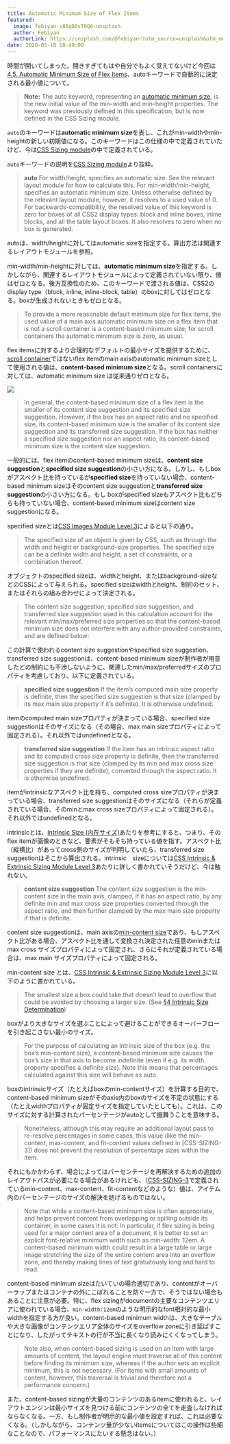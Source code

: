 ```yaml
---
title: Automatic Minimum Size of Flex Items
featured:
  image: febiyan-z85gD0sTOQ0-unsplash
  author: Febiyan
  authorLink: https://unsplash.com/@febiyanr?utm_source=unsplash&utm_medium=referral&utm_content=creditCopyText
date: 2020-05-18 18:49:00
---
```

時間が開いてしまった。開きすぎてもはや自分でもよく覚えてないけど今回は[4.5. Automatic Minimum Size of Flex Items](https://www.w3.org/TR/css-flexbox-1/#min-size-auto)、autoキーワードで自動的に決定される最小値について。<!-- more -->

> **Note:** The auto keyword, representing an [automatic minimum size](https://www.w3.org/TR/css-sizing-3/#automatic-minimum-size), is the new initial value of the min-width and min-height properties. The keyword was previously defined in this specification, but is now defined in the CSS Sizing module.

`auto`のキーワードは**automatic minimum size**を表し、これがmin-widthやmin-heightの新しい初期値になる。このキーワードはこの仕様の中で定義されていたけど、今は[CSS Sizing module](https://www.w3.org/TR/css-flexbox-1/#biblio-css-sizing-3)の中で定義されている。

`auto`キーワードの説明を[CSS Sizing module](https://www.w3.org/TR/css-sizing-3/#automatic-minimum-size)より抜粋。

> **auto**
> For width/height, specifies an automatic size. See the relevant layout module for how to calculate this.
> For min-width/min-height, specifies an automatic minimum size. Unless otherwise defined by the relevant layout module, however, it resolves to a used value of 0. For backwards-compatibility, the resolved value of this keyword is zero for boxes of all CSS2 display types: block and inline boxes, inline blocks, and all the table layout boxes. It also resolves to zero when no box is generated.

autoは、width/heightに対してはautomatic sizeを指定する。算出方法は関連するレイアウトモジュールを参照。

min-width/min-heightに対しては、**automatic minimum size**を指定する。しかしながら、関連するレイアウトモジュールによって定義されていない限り、値はゼロとなる。後方互換性のため、このキーワードで渡される値は、CSS2のdisplay type（block, inline, inline-block, table）のboxに対してはゼロとなる。boxが生成されないときもゼロとなる。

> To provide a more reasonable default minimum size for flex items, the used value of a main axis automatic minimum size on a flex item that is not a scroll container is a content-based minimum size; for scroll containers the automatic minimum size is zero, as usual.

flex itemsに対するより合理的なデフォルトの最小サイズを提供するために、[scroll container](https://www.w3.org/TR/css-overflow-3/#scroll-container)ではないflex itemのmain axisのautomatic minimum sizeとして使用される値は、**content-based minimum size**となる。scroll containersに対しては、automatic minimum size は従来通りゼロとなる。

<img src="../../assets/images/flex-direction-terms.svg" />

> In general, the content-based minimum size of a flex item is the smaller of its content size suggestion and its specified size suggestion. However, if the box has an aspect ratio and no specified size, its content-based minimum size is the smaller of its content size suggestion and its transferred size suggestion. If the box has neither a specified size suggestion nor an aspect ratio, its content-based minimum size is the content size suggestion.

一般的には、flex itemのcontent-based minimum sizeは、**content size suggestion**と**specified size suggestion**の小さい方になる。しかし、もしboxがアスペクト比を持っているが**specified size**を持っていない場合、content-based minimum sizeはそのcontent size suggestionと**transferred size suggestion**の小さい方になる。もし boxがspecified sizeもアスペクト比もどちらも持っていない場合、content-based minimum sizeはcontent size suggestionになる。

specified sizeとは[CSS Images Module Level 3](https://www.w3.org/TR/css-images-3/#specified-size)によると以下の通り。

> The specified size of an object is given by CSS, such as through the width and height or background-size properties. The specified size can be a definite width and height, a set of constraints, or a combination thereof.

オブジェクトのspecified sizeは、widthとheight、またはbackground-sizeなどのCSSによって与えられる。specified sizeはwidthとheight、制約のセット、またはそれらの組み合わせによって決定される。

> The content size suggestion, specified size suggestion, and transferred size suggestion used in this calculation account for the relevant min/max/preferred size properties so that the content-based minimum size does not interfere with any author-provided constraints, and are defined below:

この計算で使われるcontent size suggestionやspecified size suggestion、transferred size suggestionは、content-based minimum sizeが制作者が用意したどの制約にも干渉しないように、関連したmin/max/preferredサイズのプロパティを考慮しており、以下に定義されている。

> **specified size suggestion**
> If the item’s computed main size property is definite, then the specified size suggestion is that size (clamped by its max main size property if it’s definite). It is otherwise undefined.

itemのcomputed main sizeプロパティが決まっている場合、specified size suggestionはそのサイズになる（その場合、max main sizeプロパティによって固定される）。それ以外ではundefinedとなる。

> **transferred size suggestion**
> If the item has an intrinsic aspect ratio and its computed cross size property is definite, then the transferred size suggestion is that size (clamped by its min and max cross size properties if they are definite), converted through the aspect ratio. It is otherwise undefined.

itemがintrinsicなアスペクト比を持ち、computed cross sizeプロパティが決まっている場合、transferred size suggestionはそのサイズになる（それらが定義されている場合、そのminとmax cross sizeプロパティによって固定される）。それ以外ではundefinedとなる。

intrinsicとは、[Intrinsic Size (内在サイズ)](https://developer.mozilla.org/ja/docs/Glossary/Intrinsic_Size)あたりを参考にすると、つまり、そのflex itemが画像のときなど、要素がそもそも持っている値を指す。アスペクト比（縦横比）があってcross側のサイズが判明していたら、transferred size suggestionはそこから算出される。intrinsic　sizeについては[CSS Intrinsic & Extrinsic Sizing Module Level 3](https://www.w3.org/TR/css-sizing-3)あたりに詳しく書かれていそうだけど、今は触れない。

> **content size suggestion**
> The content size suggestion is the min-content size in the main axis, clamped, if it has an aspect ratio, by any definite min and max cross size properties converted through the aspect ratio, and then further clamped by the max main size property if that is definite.

content size suggestionは、main axisの[min-content size](https://www.w3.org/TR/css-sizing-3/#min-content)であり、もしアスペクト比がある場合、アスペクト比を通して変換され決定された任意のminまたはmax cross サイズプロパティによって固定され、さらにそれが定義されている場合は、max main サイズプロパティによって固定される。

min-content size とは、[CSS Intrinsic & Extrinsic Sizing Module Level 3](https://www.w3.org/TR/css-sizing-3/#min-conten)に以下のように書かれている。

> The smallest size a box could take that doesn’t lead to overflow that could be avoided by choosing a larger size. (See [§4 Intrinsic Size Determination](https://www.w3.org/TR/css-sizing-3/#intrinsic))

boxがより大きなサイズを選ぶことによって避けることができるオーバーフローを引き起こさない最小のサイズ。

> For the purpose of calculating an intrinsic size of the box (e.g. the box’s min-content size), a content-based minimum size causes the box’s size in that axis to become indefinite (even if e.g. its width property specifies a definite size). Note this means that percentages calculated against this size will behave as auto.

boxのintrinsicサイズ（たとえばboxのmin-contentサイズ）を計算する目的で、content-based minimum sizeがそのaxis内のboxのサイズを不定の状態にする（たとえwidthプロパティが固定サイズを指定していたとしても）。これは、このサイズに対する計算されたパーセンテージがautoとして振舞うことを意味する。

> Nonetheless, although this may require an additional layout pass to re-resolve percentages in some cases, this value (like the min-content, max-content, and fit-content values defined in [CSS-SIZING-3]) does not prevent the resolution of percentage sizes within the item.

それにもかかわらず、場合によってはパーセンテージを再解決するための追加のレイアウトパスが必要になる場合があるけれども、（[CSS-SIZING-3](https://www.w3.org/TR/css-flexbox-1/#biblio-css-sizing-3)で定義されているmin-content、max-content、fit-contentなどのような）値は、アイテム内のパーセンテージのサイズの解決を妨げるものではない。

> Note that while a content-based minimum size is often appropriate, and helps prevent content from overlapping or spilling outside its container, in some cases it is not:
In particular, if flex sizing is being used for a major content area of a document, it is better to set an explicit font-relative minimum width such as min-width: 12em. A content-based minimum width could result in a large table or large image stretching the size of the entire content area into an overflow zone, and thereby making lines of text gratuitously long and hard to read.

content-based minimum sizeはたいていの場合適切であり、contentがオーバーラップまたはコンテナの外にこぼれることを防ぐ一方で、そうではない場合もあることに注意が必要。特に、flex sizingがdocumentの主要なコンテンツエリアに使われている場合、`min-width:12em`のような明示的なfont相対的な最小widthを指定する方が良い。content-based minimum widthは、大きなテーブルや大きな画像がコンテンツエリア全体のサイズをoverflow zoneに引き延ばすことになり、したがってテキストの行が不当に長くなり読みにくくなってしまう。

> Note also, when content-based sizing is used on an item with large amounts of content, the layout engine must traverse all of this content before finding its minimum size, whereas if the author sets an explicit minimum, this is not necessary. (For items with small amounts of content, however, this traversal is trivial and therefore not a performance concern.)

また、content-based sizingが大量のコンテンツのあるitemに使われると、レイアウトエンジンは最小サイズを見つける前にコンテンツの全てを走査しなければならなくなる。一方、もし制作者が明示的な最小値を設定すれば、これは必要なくなる。（しかしながら、コンテンツ量が少ないitemsについてはこの操作は些細なことなので、パフォーマンスにたいする懸念はない。）
